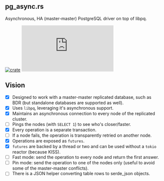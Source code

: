 ## pg_async.rs
Asynchronous, HA (master-master) PostgreSQL driver on top of libpq.

[![crate](https://img.shields.io/crates/v/pg_async.svg)](https://crates.io/crates/pg_async)
![](https://tokei.rs/b1/github/ArtemGr/pg_async.rs)

## Vision
- [x] Designed to work with a master-master replicated database, such as BDR (but standalone databases are supported as well).
- [x] Uses `libpq`, leveraging it's asynchronous support.
- [x] Maintains an asynchronous connection to every node of the replicated cluster.
- [ ] Pings the nodes (with `SELECT 1`) to see who's closer/faster.
- [x] Every operation is a separate transaction.
- [ ] If a node fails, the operation is transparently retried on another node.
- [x] Operations are exposed as `futures`.
- [x] `futures` are backed by a thread or two and can be used without a `tokio` reactor (because KISS).
- [ ] Fast mode: send the operation to every node and return the first answer.
- [ ] Pin mode: send the operation to one of the nodes only (useful to avoid some of the master-master conflicts).
- [ ] There is a JSON helper converting table rows to serde_json objects.
